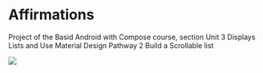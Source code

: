 # Affirmations

Project of the Basid Android with Compose course, section
Unit 3 Displays Lists and Use Material Design
Pathway 2 Build a Scrollable list

<img src="screenshots/scrollList.gif" />

